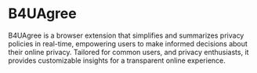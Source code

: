 # B4UAgree
B4UAgree is a browser extension that simplifies and summarizes privacy policies in real-time, empowering users to make informed decisions about their online privacy. Tailored for common users, and privacy enthusiasts, it provides customizable insights for a transparent online experience.
